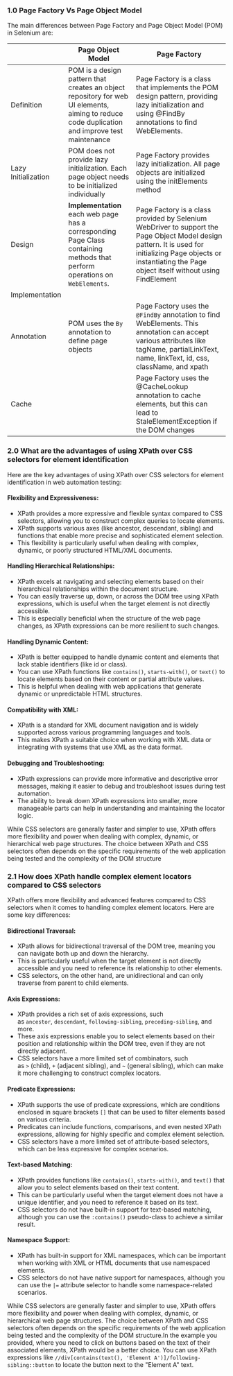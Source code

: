 
### 1.0 Page Factory Vs Page Object Model

The main differences between Page Factory and Page Object Model (POM) in Selenium are:

|                     | Page Object Model                                                                                                                             | Page Factory                                                                                                                                                                                                       |
| ------------------- | --------------------------------------------------------------------------------------------------------------------------------------------- | ------------------------------------------------------------------------------------------------------------------------------------------------------------------------------------------------------------------ |
| Definition          | POM is a design pattern that creates an object repository for web UI elements, aiming to reduce code duplication and improve test maintenance | Page Factory is a class that implements the POM design pattern, providing lazy initialization and using @FindBy annotations to find WebElements.                                                                   |
| Lazy Initialization | POM does not provide lazy initialization. Each page object needs to be initialized individually                                               | Page Factory provides lazy initialization. All page objects are initialized using the initElements method                                                                                                          |
| Design              | **Implementation** each web page has a corresponding Page Class containing methods that perform operations on `WebElements`.                  | Page Factory is a class provided by Selenium WebDriver to support the Page Object Model design pattern. It is used for initializing Page objects or instantiating the Page object itself without using FindElement |
| Implementation      |                                                                                                                                               |                                                                                                                                                                                                                    |
| Annotation          | POM uses the `By` annotation to define page objects                                                                                           | Page Factory uses the `@FindBy` annotation to find WebElements. This annotation can accept various attributes like tagName, partialLinkText, name, linkText, id, css, className, and xpath                         |
| Cache               |                                                                                                                                               | Page Factory uses the @CacheLookup annotation to cache elements, but this can lead to StaleElementException if the DOM changes                                                                                     |



### 2.0 What are the advantages of using XPath over CSS selectors for element identification

Here are the key advantages of using XPath over CSS selectors for element identification in web automation testing:

#### **Flexibility and Expressiveness**:
- XPath provides a more expressive and flexible syntax compared to CSS selectors, allowing you to construct complex queries to locate elements.
- XPath supports various axes (like ancestor, descendant, sibling) and functions that enable more precise and sophisticated element selection.
- This flexibility is particularly useful when dealing with complex, dynamic, or poorly structured HTML/XML documents.

####  **Handling Hierarchical Relationships**:
- XPath excels at navigating and selecting elements based on their hierarchical relationships within the document structure.
- You can easily traverse up, down, or across the DOM tree using XPath expressions, which is useful when the target element is not directly accessible.
- This is especially beneficial when the structure of the web page changes, as XPath expressions can be more resilient to such changes.
    
####  **Handling Dynamic Content**:
- XPath is better equipped to handle dynamic content and elements that lack stable identifiers (like id or class).
- You can use XPath functions like `contains()`, `starts-with()`, or `text()` to locate elements based on their content or partial attribute values.
- This is helpful when dealing with web applications that generate dynamic or unpredictable HTML structures.
    
#### **Compatibility with XML**:
- XPath is a standard for XML document navigation and is widely supported across various programming languages and tools.
- This makes XPath a suitable choice when working with XML data or integrating with systems that use XML as the data format.

#### **Debugging and Troubleshooting**:
- XPath expressions can provide more informative and descriptive error messages, making it easier to debug and troubleshoot issues during test automation.
- The ability to break down XPath expressions into smaller, more manageable parts can help in understanding and maintaining the locator logic.


While CSS selectors are generally faster and simpler to use, XPath offers more flexibility and power when dealing with complex, dynamic, or hierarchical web page structures. The choice between XPath and CSS selectors often depends on the specific requirements of the web application being tested and the complexity of the DOM structure

### 2.1 How does XPath handle complex element locators compared to CSS selectors

XPath offers more flexibility and advanced features compared to CSS selectors when it comes to handling complex element locators. Here are some key differences:

#### **Bidirectional Traversal**:
- XPath allows for bidirectional traversal of the DOM tree, meaning you can navigate both up and down the hierarchy.
- This is particularly useful when the target element is not directly accessible and you need to reference its relationship to other elements.
- CSS selectors, on the other hand, are unidirectional and can only traverse from parent to child elements.
    
#### **Axis Expressions**:
- XPath provides a rich set of axis expressions, such as `ancestor`, `descendant`, `following-sibling`, `preceding-sibling`, and more.
- These axis expressions enable you to select elements based on their position and relationship within the DOM tree, even if they are not directly adjacent.
- CSS selectors have a more limited set of combinators, such as `>` (child), `+` (adjacent sibling), and `~` (general sibling), which can make it more challenging to construct complex locators.
    
#### **Predicate Expressions**:
- XPath supports the use of predicate expressions, which are conditions enclosed in square brackets `[]` that can be used to filter elements based on various criteria.
- Predicates can include functions, comparisons, and even nested XPath expressions, allowing for highly specific and complex element selection.
- CSS selectors have a more limited set of attribute-based selectors, which can be less expressive for complex scenarios.
    
#### **Text-based Matching**:
- XPath provides functions like `contains()`, `starts-with()`, and `text()` that allow you to select elements based on their text content.
- This can be particularly useful when the target element does not have a unique identifier, and you need to reference it based on its text.
- CSS selectors do not have built-in support for text-based matching, although you can use the `:contains()` pseudo-class to achieve a similar result.

#### **Namespace Support**:
- XPath has built-in support for XML namespaces, which can be important when working with XML or HTML documents that use namespaced elements.
- CSS selectors do not have native support for namespaces, although you can use the `|=` attribute selector to handle some namespace-related scenarios.

While CSS selectors are generally faster and simpler to use, XPath offers more flexibility and power when dealing with complex, dynamic, or hierarchical web page structures. The choice between XPath and CSS selectors often depends on the specific requirements of the web application being tested and the complexity of the DOM structure.In the example you provided, where you need to click on buttons based on the text of their associated elements, XPath would be a better choice. You can use XPath expressions like `//div[contains(text(), 'Element A')]/following-sibling::button` to locate the button next to the "Element A" text.


